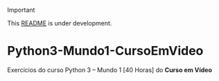 > [!IMPORTANT]
> This [README](https://github.com/mateusadada/mateusadada) is under development.

# Python3-Mundo1-CursoEmVideo
 Exercícios do curso Python 3 – Mundo 1 [40 Horas] do **Curso em Vídeo**
